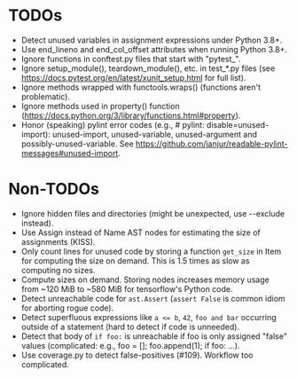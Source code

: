 # TODOs

* Detect unused variables in assignment expressions under Python 3.8+.
* Use end_lineno and end_col_offset attributes when running Python
  3.8+.
* Ignore functions in conftest.py files that start with "pytest_".
* Ignore setup_module(), teardown_module(), etc. in test_*.py files
  (see https://docs.pytest.org/en/latest/xunit_setup.html for full list).
* Ignore methods wrapped with functools.wraps() (functions aren't problematic).
* Ignore methods used in property() function
  (https://docs.python.org/3/library/functions.html#property).
* Honor (speaking) pylint error codes (e.g., # pylint:
  disable=unused-import): unused-import, unused-variable, unused-argument
  and possibly-unused-variable. See
  https://github.com/janjur/readable-pylint-messages#unused-import.

# Non-TODOs

* Ignore hidden files and directories (might be unexpected, use
  --exclude instead).
* Use Assign instead of Name AST nodes for estimating the size of
  assignments (KISS).
* Only count lines for unused code by storing a function `get_size` in
  Item for computing the size on demand. This is 1.5 times as slow as
  computing no sizes.
* Compute sizes on demand. Storing nodes increases memory usage from
  ~120 MiB to ~580 MiB for tensorflow's Python code.
* Detect unreachable code for `ast.Assert` (`assert False` is common
  idiom for aborting rogue code).
* Detect superfluous expressions like `a <= b`, `42`, `foo and bar`
  occurring outside of a statement (hard to detect if code is
  unneeded).
* Detect that body of `if foo:` is unreachable if foo is only assigned
  "false" values (complicated: e.g., foo = \[\]; foo.append(1); if
  foo: ...).
* Use coverage.py to detect false-positives (\#109). Workflow too
  complicated.
